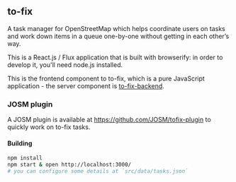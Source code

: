 ## to-fix

A task manager for OpenStreetMap which helps coordinate users on tasks and work down items in a queue one-by-one without getting in each other’s way.

This is a React.js / Flux application that is built with browserify: in order to develop it,
you'll need node.js installed.

This is the frontend component to to-fix, which is a pure JavaScript application - the server
component is [to-fix-backend](https://github.com/osmlab/to-fix-backend).

### JOSM plugin

A JOSM plugin is available at https://github.com/JOSM/tofix-plugin to quickly work on to-fix tasks.

#### Building

```sh
npm install
npm start & open http://localhost:3000/
# you can configure some details at `src/data/tasks.json`
```
